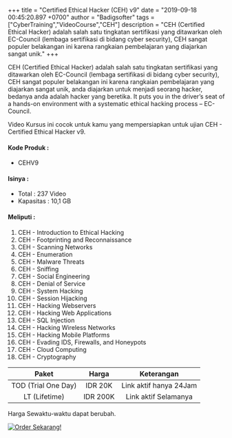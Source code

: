 +++
title = "Certified Ethical Hacker (CEH) v9"
date = "2019-09-18 00:45:20.897 +0700"
author = "Badigsofter"
tags = ["CyberTraining","VideoCourse","CEH"]
description = "CEH (Certified Ethical Hacker) adalah salah satu tingkatan sertifikasi yang ditawarkan oleh EC-Council (lembaga sertifikasi di bidang cyber security), CEH sangat populer belakangan ini karena rangkaian pembelajaran yang diajarkan sangat unik."
+++

CEH (Certified Ethical Hacker) adalah salah satu tingkatan sertifikasi yang ditawarkan oleh EC-Council (lembaga sertifikasi di bidang cyber security), CEH sangat populer belakangan ini karena rangkaian pembelajaran yang diajarkan sangat unik, anda diajarkan untuk menjadi seorang hacker, bedanya anda adalah hacker yang beretika. It puts you in the driver’s seat of a hands-on environment with a systematic ethical hacking process – EC-Council.

Video Kursus ini cocok untuk kamu yang mempersiapkan untuk ujian CEH - Certified Ethical Hacker v9.

#### Kode Produk :
- CEHV9

#### Isinya :
- Total : 237 Video
- Kapasitas : 10,1 GB

#### Meliputi :
1. CEH - Introduction to Ethical Hacking
2. CEH - Footprinting and Reconnaissance
3. CEH - Scanning Networks
4. CEH - Enumeration
5. CEH - Malware Threats
6. CEH - Sniffing
7. CEH - Social Engineering
8. CEH - Denial of Service
9. CEH - System Hacking
10. CEH - Session Hijacking
11. CEH - Hacking Webservers
12. CEH - Hacking Web Applications
13. CEH - SQL Injection
14. CEH - Hacking Wireless Networks
15. CEH - Hacking Mobile Platforms
16. CEH - Evading IDS, Firewalls, and Honeypots
17. CEH - Cloud Computing
18. CEH - Cryptography

|        Paket        |   Harga  |       Keterangan       |
|:-------------------:|:--------:|:----------------------:|
| TOD (Trial One Day) | IDR 20K  | Link aktif hanya 24Jam |
| LT (Lifetime)       | IDR 200K | Link aktif Selamanya   |
Harga Sewaktu-waktu dapat berubah.

[![Order Sekarang!](../../static/img/order.png)](../../prosedur-pemesanan/)

